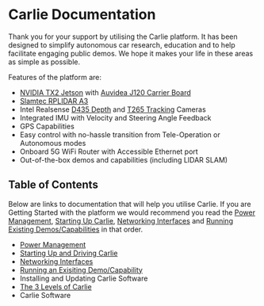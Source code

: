 
# Carlie Documentation

Thank you for your support by utilising the Carlie platform. It has been designed to simplify autonomous car research, education and to help facilitate engaging public demos. We hope it makes your life in these areas as simple as possible.

Features of the platform are:

* [NVIDIA TX2 Jetson](https://developer.nvidia.com/embedded/jetson-tx2) with [Auvidea J120 Carrier Board](https://auvidea.eu/j120/)
* [Slamtec RPLIDAR A3](https://www.slamtec.com/en/Lidar/A3)
* Intel Realsense [D435 Depth](https://www.intelrealsense.com/depth-camera-d435/) and [T265 Tracking](https://www.intelrealsense.com/tracking-camera-t265/) Cameras
* Integrated IMU with Velocity and Steering Angle Feedback
* GPS Capabilities
* Easy control with no-hassle transition from Tele-Operation or Autonomous modes
* Onboard 5G WiFi Router with Accessible Ethernet port
* Out-of-the-box demos and capabilities (including LIDAR SLAM)


## Table of Contents

Below are links to documentation that will help you utilise Carlie. If you are Getting Started with the platform we would recommend you read the [Power Management](Carlie_Documentation/power_management.md), [Starting Up Carlie](Carlie_Documentation/starting_up_carlie.md), [Networking Interfaces](Carlie_Documentation/carlie_networking_interfaces.md) and [Running Existing Demos/Capabilities](Carlie_Documentation/carlie_running_existing_capabilities.md) in that order.

* [Power Management](Carlie_Documentation/power_management.md)
* [Starting Up and Driving Carlie](Carlie_Documentation/starting_up_carlie.md)
* [Networking Interfaces](Carlie_Documentation/carlie_networking_interfaces.md)
* [Running an Exisiting Demo/Capability](Carlie_Documentation/carlie_running_existing_capabilities.md)
* Installing and Updating Carlie Software
* [The 3 Levels of Carlie](Carlie_Documentation/3_levels_of_carlie.md)
* Carlie Software